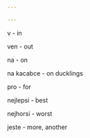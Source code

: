 ```yaml
---

---
```


v - in 

ven - out 

na - on 

na kacabce - on ducklings 

pro - for 

nejlepsi - best 

nejhorsi - worst 

jeste - more, another 
